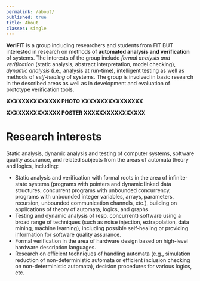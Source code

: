 ```yaml
---
permalink: /about/
published: true
title: About
classes: single
---
```

**VeriFIT** is a group including researchers and students from FIT BUT interested in research on methods of **automated analysis and verification** of systems. The interests of the group include *formal analysis and verification* (static analysis, abstract interpretation, model checking), *dynamic analysis* (i.e., analysis at run-time), intelligent testing as well as methods of *self-healing* of systems. The group is involved in basic research in the described areas as well as in development and evaluation of prototype verification tools.

**XXXXXXXXXXXXXX PHOTO XXXXXXXXXXXXXXXX**

**XXXXXXXXXXXXXX POSTER XXXXXXXXXXXXXXXX**

# Research interests
Static analysis, dynamic analysis and testing of computer systems, software quality assurance, and related subjects from the areas of automata theory and logics, including:
* Static analysis and verification with formal roots in the area of infinite-state systems (programs with pointers and dynamic linked data structures, concurrent programs with unbounded concurrency, programs with unbounded integer variables, arrays, parameters, recursion, unbounded communication channels, etc.), building on applications of theory of automata, logics, and graphs.
* Testing and dynamic analysis of (esp. concurrent) software using a broad range of techniques (such as noise injection, extrapolation, data mining, machine learning), including possible self-healing or providing information for software quality assurance.
* Formal verification in the area of hardware design based on high-level hardware description languages.
* Research on efficient techniques of handling automata (e.g., simulation reduction of non-deterministic automata or efficient inclusion checking on non-deterministic automata), decision procedures for various logics, etc.